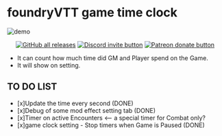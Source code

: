 # foundryVTT game time clock
![demo](https://user-images.githubusercontent.com/23254376/111742237-bc5a4e80-88c2-11eb-8b77-31aa9726ffed.png)

<p align="center">
    <a href="https://discord.gg/vx4kcm7" title="GitHub all releases!"><img src="https://img.shields.io/github/downloads/hktrpg/foundryVTT_game_time_clock/total" alt="GitHub all releases" /></a>
    <a href="https://discord.gg/vx4kcm7" title="Join the discord server!"><img src="https://img.shields.io/discord/278202347165974529?logo=discord" alt="Discord invite button" /></a>
    <a href="https://patreon.com/HKTRPG" title="Donate to this project using Patreon"><img src="https://img.shields.io/badge/patreon-donate-red.svg" alt="Patreon donate button" /></a>
</p>

- It can count how much time did GM and Player spend on the Game.
- It will show on setting.
## TO DO LIST
- [x]Update the time every second (DONE)
- [x]Debug of some mod effect setting tab (DONE)
- [x]Timer on active Encounters <-- a special timer for Combat only?
- [x]game clock setting - Stop timers when Game is Paused (DONE)
